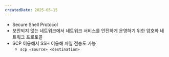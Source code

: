 ```yaml
---
createdDate: 2025-05-15
---
```

- Secure Shell Protocol
- 보안되지 않는 네트워크에서 네트워크 서비스를 안전하게 운영하기 위한 암호화 네트워크 프로토콜
- SCP 이용해서 SSH 이용해 파일 전송도 가능
	- `scp <source> <destination>`
